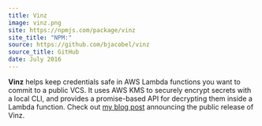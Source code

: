 ```yaml
---
title: Vinz
image: vinz.png
site: https://npmjs.com/package/vinz
site_title: "NPM:"
source: https://github.com/bjacobel/vinz
source_title: GitHub
date: July 2016
---
```


**Vinz** helps keep credentials safe in AWS Lambda functions you want to commit to a public VCS. It uses AWS KMS to securely encrypt secrets with a local CLI, and provides a promise-based API for decrypting them inside a Lambda function. Check out [my blog post](/2016/07/12/vinz/) announcing the public release of Vinz.
